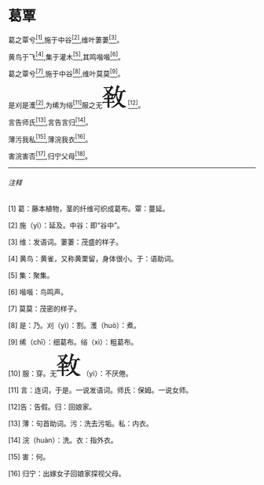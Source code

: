 

<h1 class="article-title">葛覃</h1>
<p class="main_center">葛之覃兮<a href="#1" class="article-link"><sup>[1]</sup></a>,施于中谷<a href="#2"><sup>[2]</sup></a>,维叶萋萋<a href="#3" class="article-link"><sup>[3]</sup></a>。</p>
<p class="main_center">黄鸟于飞<a href="#4" class="article-link"><sup>[4]</sup></a>,集于灌木<a href="#5" class="article-link"><sup>[5]</sup></a>,其鸣喈喈<a href="#6" class="article-link"><sup>[6]</sup></a>。</p>
<p class="main_center">葛之覃兮<a href="#7" class="article-link"><sup>[7]</sup></a>,施于中谷<a href="#8" class="article-link"><sup>[8]</sup></a>,维叶莫莫<a href="#9" class="article-link"><sup>[9]</sup></a>。</p>
<p class="main_center">是刈是濩<a href="#10" class="article-link"><sup>[2]</sup></a>,为𫄨为绤<a href="#11" class="article-link"><sup>[11]</sup></a>服之无<img src="../../public/imgs/yi.png" class="img-responsive" /> <a href="#12" class="article-link"><sup>[12]</sup></a>。</p>

<p class="main_center">言告师氏<a href="#13" class="article-link"><sup>[13]</sup></a>,言告言归<a href="#14" class="article-link"><sup>[14]</sup></a>。</p>
<p class="main_center">薄污我私<a href="#15" class="article-link"><sup>[15]</sup></a>,薄浣我衣<a href="#16" class="article-link"><sup>[16]</sup></a>。</p>
<p class="main_center">害浣害否<a href="#17" class="article-link"><sup>[17]</sup></a>,归宁父母<a href="#18"><sup>[18]</sup></a>。</p>

<hr>

<h6>注释</h6>

<p class="comment"><a id="1">[1]</a> 葛：藤本植物，茎的纤维可织成葛布。覃：蔓延。</p>
<p class="comment"><a id="2">[2]</a> 施（yì）：延及。中谷：即“谷中”。</p>
<p class="comment"><a id="3">[3]</a> 维：发语词。萋萋：茂盛的样子。</p>
<p class="comment"><a id="4">[4]</a> 黄鸟：黄雀，又称黄栗留，身体很小。于：语助词。 </p>
<p class="comment"><a id="5">[5]</a> 集：聚集。</p>
<p class="comment"><a id="6">[6]</a> 喈喈：鸟鸣声。 </p>
<p class="comment"><a id="7">[7]</a> 莫莫：茂密的样子。</p>
<p class="comment"><a id="8">[8]</a> 是：乃。刈（yì）：割。濩（huò）：煮。 </p>
<p class="comment"><a id="9">[9]</a> 𫄨（chī）：细葛布。绤（xì）：粗葛布。</p>
<p class="comment"><a id="10">[10]</a> 服：穿。无<img src="../../public/imgs/yi.png" class="img-responsive" /> （yì）：不厌倦。</p>
<p class="comment"><a id="11">[11]</a> 言：连词，于是。一说发语词。师氏：保姆。一说女师。</p>
<p class="comment"><a id="12">[12]</a>告：告假。归：回娘家。</p>
<p class="comment"><a id="13">[13]</a> 薄：句首助词。污：洗去污垢。私：内衣。</p>
<p class="comment"><a id="14">[14]</a> 浣（huàn）：洗。衣：指外衣。</p>
<p class="comment"><a id="15">[15]</a> 害：何。</p>
<p class="comment"><a id="16">[16]</a> 归宁：出嫁女子回娘家探视父母。 </p>

